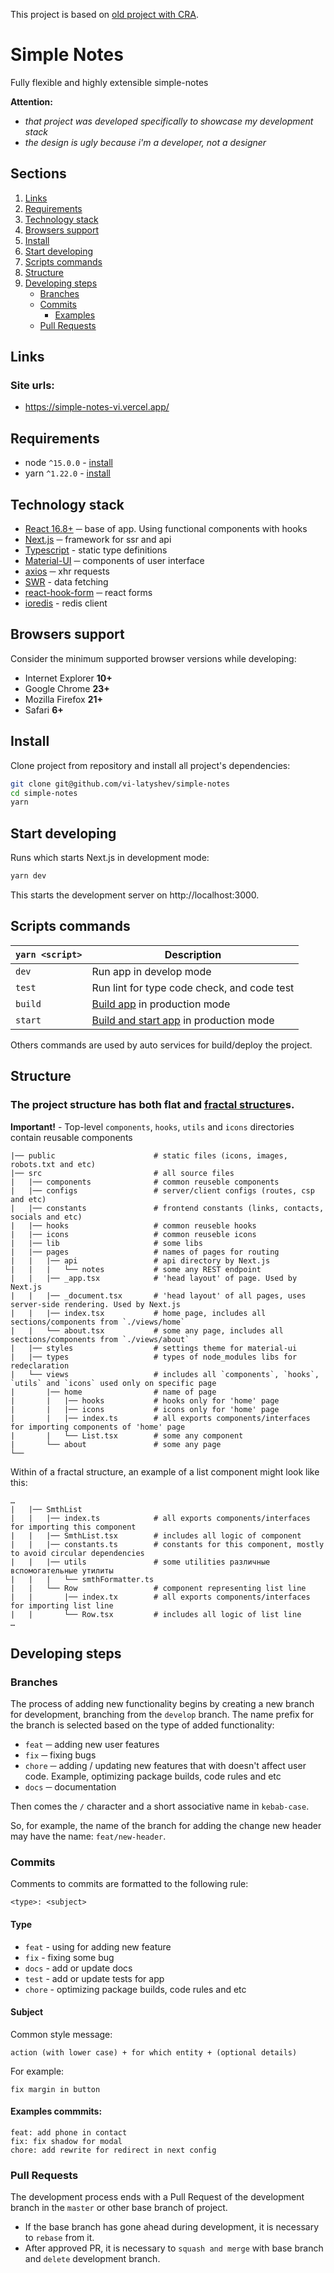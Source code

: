 This project is based on [old project with CRA](https://github.com/vi-latyshev/megapolis-it-test).

# Simple Notes

Fully flexible and highly extensible simple-notes

**Attention:**
- *that project was developed specifically to showcase my development stack*
- *the design is ugly because i'm a developer, not a designer*

## Sections
1. [Links](#links)
1. [Requirements](#requirements)
1. [Technology stack](#technology-stack)
1. [Browsers support](#browsers-support)
1. [Install](#install)
1. [Start developing](#start-developing)
1. [Scripts commands](#scripts-commands)
1. [Structure](#structure)
1. [Developing steps](#developing-steps)
    * [Branches](#branches)
    * [Commits](#commits)
        * [Examples](#examples)
    * [Pull Requests](#pull-requests)

## Links

### Site urls:

* https://simple-notes-vi.vercel.app/

## Requirements

* node `^15.0.0` - [install](https://nodejs.org/en/download/)
* yarn `^1.22.0` - [install](https://yarnpkg.com/en/docs/install/)

## Technology stack

* [React 16.8+](https://reactjs.org/) ─ base of app. Using functional components with hooks
* [Next.js](https://nextjs.org/) ─ framework for ssr and api
* [Typescript](https://www.typescriptlang.org/) - static type definitions
* [Material-UI](https://material-ui.com/) ─ components of user interface
* [axios](https://github.com/axios/axios) ─ xhr requests
* [SWR](https://swr.vercel.app/) - data fetching
* [react-hook-form](https://react-hook-form.com/) ─ react forms
* [ioredis](https://github.com/luin/ioredis) - redis client

## Browsers support

Consider the minimum supported browser versions while developing:

* Internet Explorer **10+**
* Google Chrome **23+**
* Mozilla Firefox **21+**
* Safari **6+**

## Install

Clone project from repository and install all project's dependencies:

```bash
git clone git@github.com/vi-latyshev/simple-notes
cd simple-notes
yarn
```

## Start developing

Runs which starts Next.js in development mode:
```bash
yarn dev
```
This starts the development server on http://localhost:3000.

## Scripts commands

|`yarn <script>`    |Description|
|-------------------|-----------|
|`dev`              |Run app in develop mode|
|`test`             |Run lint for type code check, and code test|
|`build`            |[Build app](#build) in production mode|
|`start`            |[Build and start app](#start-app) in production mode|

Others commands are used by auto services for build/deploy the project.

## Structure

### The project structure has both flat and [fractal structure](https://github.com/davezuko/react-redux-starter-kit/wiki/Fractal-Project-Structure)s.

**Important!** - Top-level `components`, `hooks`, `utils` and `icons` directories contain reusable components

```
|── public                      # static files (icons, images, robots.txt and etc)
|── src                         # all source files
|   |── components              # common reuseble components
|   |── configs                 # server/client configs (routes, csp and etc)
|   |── constants               # frontend constants (links, contacts, socials and etc)
|   |── hooks                   # common reuseble hooks
|   |── icons                   # common reuseble icons
|   |── lib                     # some libs
|   |── pages                   # names of pages for routing
|   |   |── api                 # api directory by Next.js
|   |   |   └── notes           # some any REST endpoint
|   |   |── _app.tsx            # 'head layout' of page. Used by Next.js
|   |   |── _document.tsx       # 'head layout' of all pages, uses server-side rendering. Used by Next.js
|   |   |── index.tsx           # home page, includes all sections/components from `./views/home`
|   |   └── about.tsx           # some any page, includes all sections/components from `./views/about`
|   |── styles                  # settings theme for material-ui
|   |── types                   # types of node_modules libs for redeclaration
|   └── views                   # includes all `components`, `hooks`, `utils` and `icons` used only on specific page
|       |── home                # name of page
|       |   |── hooks           # hooks only for 'home' page
|       |   |── icons           # icons only for 'home' page
|       |   |── index.ts        # all exports components/interfaces for importing components of 'home' page
|       |   └── List.tsx        # some any component
|       └── about               # some any page
└──
```

Within of a fractal structure, an example of a list component might look like this:

```
…
|   |── SmthList
|   |   |── index.ts            # all exports components/interfaces for importing this component
|   |   |── SmthList.tsx        # includes all logic of component
|   |   |── constants.ts        # constants for this component, mostly to avoid circular dependencies
|   |   |── utils               # some utilities различные вспомогательные утилиты
|   |   |   └── smthFormatter.ts
|   |   └── Row                 # component representing list line
|   |       |── index.tx        # all exports components/interfaces for importing list line
|   |       └── Row.tsx         # includes all logic of list line
…
```

## Developing steps

### Branches

The process of adding new functionality begins by creating a new branch for development, branching from the `develop` branch. The name prefix for the branch is selected based on the type of added functionality:

* `feat` ─ adding new user features
* `fix` ─ fixing bugs
* `chore` ─ adding / updating new features that with doesn't affect user code. Example, optimizing package builds, code rules and etc
* `docs` ─ documentation

Then comes the `/` character and a short associative name in `kebab-case`.

So, for example, the name of the branch for adding the change new header may have the name: `feat/new-header`.

### Commits

Comments to commits are formatted to the following rule:

```
<type>: <subject>
```

#### Type

* `feat` - using for adding new feature
* `fix` - fixing some bug
* `docs` - add or update docs
* `test` - add or update tests for app
* `chore` - optimizing package builds, code rules and etc

#### Subject

Common style message:

```
action (with lower case) + for which entity + (optional details)
```

For example:
```
fix margin in button
```

#### Examples commmits:

```
feat: add phone in contact
fix: fix shadow for modal
chore: add rewrite for redirect in next config
```

### Pull Requests

The development process ends with a Pull Request of the development branch in the `master` or other base branch of project.
* If the base branch has gone ahead during development, it is necessary to `rebase` from it.
* After approved PR, it is necessary to `squash and merge` with base branch and `delete` development branch.
